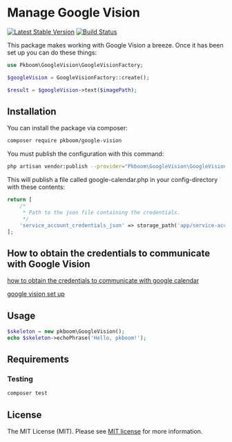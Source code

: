 # Manage Google Vision

[![Latest Stable Version](https://poser.pugx.org/pkboom/google-vision/v/stable)](https://packagist.org/packages/pkboom/google-vision)
[![Build Status](https://travis-ci.com/pkboom/google-vision.svg?branch=master)](https://travis-ci.com/pkboom/google-vision)

This package makes working with Google Vision a breeze. Once it has been set up you can do these things:

```php
use Pkboom\GoogleVision\GoogleVisionFactory;

$googleVision = GoogleVisionFactory::create();

$result = $googleVision->text($imagePath);
```

## Installation

You can install the package via composer:

```bash
composer require pkboom/google-vision
```

You must publish the configuration with this command:

```bash
php artisan vendor:publish --provider="Pkboom\GoogleVision\GoogleVisionServiceProvider"
```

This will publish a file called google-calendar.php in your config-directory with these contents:

```php
return [
    /*
     * Path to the json file containing the credentials.
     */
    'service_account_credentials_json' => storage_path('app/service-account/credentials.json'),
];
```

## How to obtain the credentials to communicate with Google Vision

[how to obtain the credentials to communicate with google calendar](https://github.com/spatie/laravel-google-calendar#how-to-obtain-the-credentials-to-communicate-with-google-calendar)

[google vision set up](https://cloud.google.com/vision/docs/setup)

## Usage

```php
$skeleton = new pkboom\GoogleVision();
echo $skeleton->echoPhrase('Hello, pkboom!');
```

## Requirements

### Testing

```bash
composer test
```

## License

The MIT License (MIT). Please see [MIT license](http://opensource.org/licenses/MIT) for more information.

